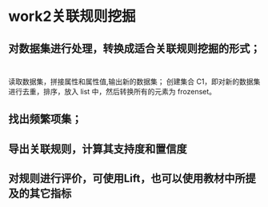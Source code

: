 # work2关联规则挖掘  

## 对数据集进行处理，转换成适合关联规则挖掘的形式；  
读取数据集，拼接属性和属性值,输出新的数据集； 创建集合 C1，即对新的数据集进行去重，排序，放入 list 中，然后转换所有的元素为 frozenset。  
## 找出频繁项集；  
## 导出关联规则，计算其支持度和置信度  
## 对规则进行评价，可使用Lift，也可以使用教材中所提及的其它指标  
